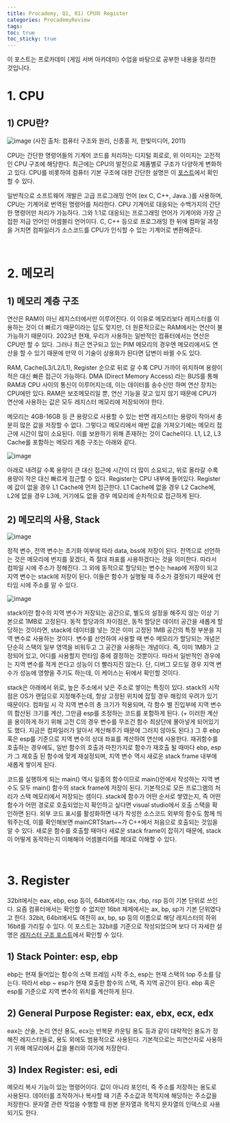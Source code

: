 ```yaml
---
title: Procademy, Q1, 01) CPU와 Register
categories: ProcademyReview
tags: 
toc: true
toc_sticky: true
---
```


이 포스트는 프로카데미 (게임 서버 아카데미) 수업을 바탕으로 공부한 내용을 정리한 것입니다. 

# **1. CPU**

## **1) CPU란?**

![image](https://user-images.githubusercontent.com/96677719/212538797-762e6a97-cca6-44bf-b5e5-4c1a6910b647.png)
(사진 출처: 컴퓨터 구조와 원리, 신종홍 저, 한빛미디어, 2011)

CPU는 간단한 명령어들의 기계어 코드를 처리하는 디지털 회로로,  위 이미지는 고전적인 CPU 구조에 해당한다. 최근에는 CPU의 발전으로 제품별로 구조가 다양하게 변화하고 있다. CPU를 비롯하여 컴퓨터 기본 구조에 대한 간단한 설명은 이 [포스트](https://chw-owo.github.io/computerstructure/%EC%BB%B4%ED%93%A8%ED%84%B0%EC%9D%98-%EA%B8%B0%EB%B3%B8-%EA%B5%AC%EC%A1%B0/)에서 확인할 수 있다. 

일반적으로 소프트웨어 개발은 고급 프로그래밍 언어 (ex C, C++, Java..)를 사용하며, CPU는 기계어로 번역된 명령어를 처리한다. CPU 기계어로 대응되는 수백가지의 간단한 명령어만 처리가 가능하다. 그와 1:1로 대응되는 프로그래밍 언어가 기계어와 가장 근접한 저급 언어인 어셈블리 언어이다. C, C++ 등으로 프로그래밍 한 뒤에 컴파일 과정을 거치면 컴파일러가 소스코드를 CPU가 인식할 수 있는 기계어로 변환해준다. 

<br/>

# **2. 메모리**

## **1) 메모리 계층 구조**

연산은 RAM이 아닌 레지스터에서만 이루어진다. 이 이유로 메모리보다 레지스터를 이용하는 것이 더 빠르기 때문이라는 답도 맞지만, 더 원론적으로는 RAM에서는 연산이 불가능하기 때문이다. 2023년 현재, 우리가 사용하는 일반적인 컴퓨터에서는 연산은 CPU만 할 수 있다. 그러나 최근 연구되고 있는 PIM 메모리의 경우엔 메모리에서도 연산을 할 수 있기 때문에 만약 이 기술이 상용화가 된다면 답변이 바뀔 수도 있다.  

RAM, Cache(L3/L2/L1), Register 순으로 뒤로 갈 수록 CPU 가까이 위치하며 용량이 적은 대신 빠른 접근이 가능하다. DMA (Direct Memory Access) 라는 BUS를 통해 RAM과 CPU 사이의 통신이 이루어지는데, 이는 데이터를 송수신만 하며 연산 장치는 CPU에만 있다. RAM은 보조메모리일 뿐, 연산 기능을 갖고 있지 않기 때문에 CPU가 연산에 사용하는 값은 모두 레지스터 메모리에 저장되어야 한다. 

메모리는 4GB-16GB 등 큰 용량으로 사용할 수 있는 반면 레지스터는 용량이 작아서 충분히 많은 값을 저장할 수 없다. 그렇다고 메모리에서 매번 값을 가져오기에는 메모리 접근에 시간이 많이 소요된다. 이를 보완하기 위해 존재하는 것이 Cache이다. L1, L2, L3 Cache를 포함하는 메모리 계층 구조는 아래와 같다. 

![image](https://user-images.githubusercontent.com/96677719/212539582-4cbb4f18-4e56-4e7f-a3a3-7db1d3905897.png)

아래로 내려갈 수록 용량이 큰 대신 접근에 시간이 더 많이 소요되고, 위로 올라갈 수록 용량이 작은 대신 빠르게 접근할 수 있다. Register는 CPU 내부에 들어있다. Register에 값이 없을 경우 L1 Cache에 먼저 접근한다. L1 Cache에 없을 경우 L2 Cache에, L2에 없을 경우 L3에, 거기에도 없을 경우 메모리에 순차적으로 접근하게 된다. 

## **2) 메모리의 사용, Stack**

![image](https://user-images.githubusercontent.com/96677719/210036928-5d669bf0-c1ea-47e2-971c-bc217f0d72a0.png)

정적 변수, 전역 변수는 초기화 여부에 따라 data, bss에 저장이 된다. 전역으로 선언하는 것은 메모리에 번지를 꽂겠다, 즉 절대 좌표를 사용하겠다는 것을 의미한다. 따라서 컴파일 시에 주소가 정해진다. 그 외에 동적으로 할당되는 변수는 heap에 저장이 되고 지역 변수는 stack에 저장이 된다. 이들은 함수가 실행될 때 주소가 결정되기 때문에 런타임 시에 주소를 알 수 있다. 

![image](https://user-images.githubusercontent.com/96677719/210686541-e51b8b72-7986-4a04-8ac7-dcb2b3002d64.png)

stack이란 함수의 지역 변수가 저장되는 공간으로, 별도의 설정을 해주지 않는 이상 기본으로 1MB로 고정된다. 동적 할당과의 차이점은, 동적 할당은 데이터 공간을 새롭게 할당하는 것이라면, stack에 데이터를 넣는 것은 이미 고정된 1MB 공간의 특정 부분을 지역 변수로 사용하는 것이다. 변수를 선언하여 사용할 때 변수 메모리가 할당되는 개념은 단순히 스택의 일부 영역을 비워두고 그 공간을 사용하는 개념이다. 즉, 이미 1MB가 고정되어 있고, 어디를 사용할지 런타임 중에 결정하는 것뿐이다. 따라서 일반적인 경우에는 지역 변수를 적게 쓴다고 성능이 더 빨라지진 않는다. 단, 디버그 모드일 경우 지역 변수가 성능에 영향을 주기도 하는데, 이 케이스는 뒤에서 확인할 것이다.

stack은 아래에서 위로, 높은 주소에서 낮은 주소로 쌓이는 특징이 있다. stack의 시작점은 OS가 랜덤으로 지정해주는데, 항상 고정된 위치에 잡힐 경우 해킹의 우려가 있기 때문이다. 컴파일 시 각 지역 변수의 총 크기가 적용되며, 각 함수 별 진입부에 지역 변수의 합산된 크기를 계산, 그만큼 esp를 조정하는 코드를 포함하게 된다. (+ 이러한 계산을 용이하게 하기 위해 고전 C의 경우 변수를 무조건 함수 최상단에 몰아넣게 되어있기도 했다. 지금은 컴파일러가 알아서 계산해주기 때문에 그러지 않아도 된다.) 그 후 ebp 혹은 esp를 기준으로 지역 변수의 상대 좌표를 계산하여 연산에 사용한다. 재귀함수를 호출하는 경우에도, 일반 함수의 호출과 마찬가지로 함수가 재호출 될 때마다 ebp, esp가 그 재호출 된 함수에 맞게 재설정되며, 지역 변수 역시 새로운 stack frame 내부에 새롭게 쌓이게 된다. 

코드를 실행하게 되는 main() 역시 일종의 함수이므로 main()안에서 작성하는 지역 변수도 모두 main() 함수의 stack frame에 저장이 된다. 기본적으로 모든 프로그램의 처리가 스택 메모리에서 저장되는 셈이다. stack에 함수가 어떤 순서로 쌓였는지, 즉 어떤 함수가 어떤 경로로 호출되었는지 확인하고 싶다면 visual studio에서 호출 스택을 확인하면 된다. 외부 코드 표시를 활성화하면 내가 작성한 소스코드 외부의 함수도 함께 띄워주는데, 이를 확인해보면 mainCRTStart~~가 C++에서 처음으로 호출되는 것임을 알 수 있다. 새로운 함수를 호출할 때마다 새로운 stack frame이 잡히기 때문에, stack이 어떻게 동작하는지 이해해야 어셈블리어를 제대로 이해할 수 있다. 

<br/>

# **3. Register**

32bit에서는 eax, ebp, esp 등이, 64bit에서는 rax, rbp, rsp 등이 기본 단위로 쓰인다. 요즘 컴퓨터에서는 확인할 수 없지만 16bit 체제에서는 ax, bp, sp가 기본 단위였다고 한다. 32bit, 64bit에서도 여전히 ax, bp, sp 등의 이름으로 해당 레지스터의 하위 16bit를 가리킬 수 있다. 이 포스트는 32bit를 기준으로 작성되었으며 보다 더 자세한 설명은 [레지스터 구조 포스트](https://chw-owo.github.io/os/%EB%A0%88%EC%A7%80%EC%8A%A4%ED%84%B0-%EA%B5%AC%EC%A1%B0/)에서 확인할 수 있다. 

## **1) Stack Pointer: esp, ebp** 

ebp는 현재 들어있는 함수의 스택 프레임 시작 주소, esp는 현재 스택의 top 주소를 담는다. 따라서 ebp ~ esp가 현재 호출한 함수의 스택, 즉 지역 공간이 된다. ebp 혹은 esp를 기준으로 지역 변수의 위치를 계산하게 된다. 

## **2) General Purpose Register: eax, ebx, ecx, edx** 

eax는 산술, 논리 연산 용도, ecx는 반복문 카운팅 용도 등과 같이 대략적인 용도가 정해진 레지스터들로, 용도 외에도 범용적으로 사용된다. 기본적으로는 피연산자로 사용하기 위해 메모리에서 값을 불러와 여기에 저장한다. 

## **3) Index Register: esi, edi**

메모리 복사 기능이 있는 명령어이다. 값이 아니라 포인터, 즉 주소를 저장하는 용도로 사용된다. 데이터를 조작하거나 복사할 때 기존 주소값과 목적지에 해당하는 주소값을 저장한다. 문자열 관련 작업을 수행할 때 원본 문자열과 목적지 문자열의 인덱스로 사용되기도 한다. 
